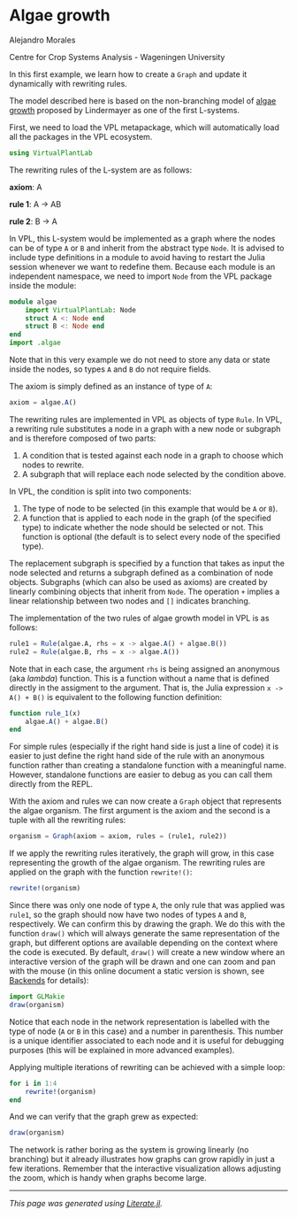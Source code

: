 # Algae growth

Alejandro Morales

Centre for Crop Systems Analysis - Wageningen University

In this first example, we learn how to create a `Graph` and update it
dynamically with rewriting rules.

The model described here is based on the non-branching model of [algae
growth](https://en.wikipedia.org/wiki/L-system#Example_1:_Algae) proposed by
Lindermayer as one of the first L-systems.

First, we need to load the VPL metapackage, which will automatically load all
the packages in the VPL ecosystem.

````julia
using VirtualPlantLab
````

The rewriting rules of the L-system are as follows:

**axiom**:   A

**rule 1**:  A $\rightarrow$ AB

**rule 2**:  B $\rightarrow$ A

In VPL, this L-system would be implemented as a graph where the nodes can be of
type `A` or `B` and inherit from the abstract type `Node`. It is advised to
include type definitions in a module to avoid having to restart the Julia
session whenever we want to redefine them. Because each module is an independent
namespace, we need to import `Node` from the VPL package inside the module:

````julia
module algae
    import VirtualPlantLab: Node
    struct A <: Node end
    struct B <: Node end
end
import .algae
````

Note that in this very example we do not need to store any data or state inside
the nodes, so types `A` and `B` do not require fields.

The axiom is simply defined as an instance of type of `A`:

````julia
axiom = algae.A()
````

The rewriting rules are implemented in VPL as objects of type `Rule`. In VPL, a
rewriting rule substitutes a node in a graph with a new node or subgraph and is
therefore composed of two parts:

1. A condition that is tested against each node in a graph to choose which nodes
   to rewrite.
2. A subgraph that will replace each node selected by the condition above.

In VPL, the condition is split into two components:

1. The type of node to be selected (in this example that would be `A` or `B`).
2. A function that is applied to each node in the graph (of the specified type)
   to indicate whether the node should be selected or not. This function is
   optional (the default is to select every node of the specified type).

The replacement subgraph is specified by a function that takes as input the node
selected and returns a subgraph defined as a combination of node objects.
Subgraphs (which can also be used as axioms) are created by linearly combining
objects that inherit from `Node`. The operation `+` implies a linear
relationship between two nodes and `[]` indicates branching.

The implementation of the two rules of algae growth model in VPL is as follows:

````julia
rule1 = Rule(algae.A, rhs = x -> algae.A() + algae.B())
rule2 = Rule(algae.B, rhs = x -> algae.A())
````

Note that in each case, the argument `rhs` is being assigned an anonymous (aka
*lambda*) function. This is a function without a name that is defined directly
in the assigment to the argument. That is, the Julia expression `x -> A() + B()`
is equivalent to the following function definition:

````julia
function rule_1(x)
    algae.A() + algae.B()
end
````

For simple rules (especially if the right hand side is just a line of code) it
is easier to just define the right hand side of the rule with an anonymous
function rather than creating a standalone function with a meaningful name.
However, standalone functions are easier to debug as you can call them directly
from the REPL.

With the axiom and rules we can now create a `Graph` object that represents the
algae organism. The first argument is the axiom and the second is a tuple with
all the rewriting rules:

````julia
organism = Graph(axiom = axiom, rules = (rule1, rule2))
````

If we apply the rewriting rules iteratively, the graph will grow, in this case
representing the growth of the algae organism. The rewriting rules are applied
on the graph with the function `rewrite!()`:

````julia
rewrite!(organism)
````

Since there was only one node of type `A`, the only rule that was applied was
`rule1`, so the graph should now have two nodes of types `A` and `B`,
respectively. We can confirm this by drawing the graph. We do this with the
function `draw()` which will always generate the same representation of the
graph, but different options are available depending on the context where the
code is executed. By default, `draw()` will create a new window where an
interactive version of the graph will be drawn and one can zoom and pan with the
mouse (in this online document a static version is shown, see
[Backends](../manual/Visualization.md) for details):

````julia
import GLMakie
draw(organism)
````

Notice that each node in the network representation is labelled with the type of
node (`A` or `B` in this case) and a number in parenthesis. This number is a
unique identifier associated to each node and it is useful for debugging
purposes (this will be explained in more advanced examples).

Applying multiple iterations of rewriting can be achieved with a simple loop:

````julia
for i in 1:4
    rewrite!(organism)
end
````

And we can verify that the graph grew as expected:

````julia
draw(organism)
````

The network is rather boring as the system is growing linearly (no branching)
but it already illustrates how graphs can grow rapidly in just a few iterations.
Remember that the interactive visualization allows adjusting the zoom, which is
handy when graphs become large.

---

*This page was generated using [Literate.jl](https://github.com/fredrikekre/Literate.jl).*

